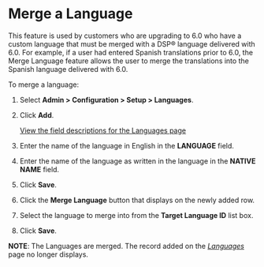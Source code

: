 # Merge a Language

This feature is used by customers who are upgrading to 6.0 who have a
custom language that must be merged with a DSP® language delivered with
6.0. For example, if a user had entered Spanish translations prior to
6.0, the Merge Language feature allows the user to merge the
translations into the Spanish language delivered with 6.0.

To merge a language:

1.  Select **Admin \> Configuration \> Setup \> Languages**.

2.  Click **Add**.
    
    [View the field descriptions for the Languages
    page](../Page_Desc/Languages.htm)

3.  Enter the name of the language in English in the **LANGUAGE** field.

4.  Enter the name of the language as written in the language in the
    **NATIVE NAME** field.

5.  Click **Save**.

6.  Click the **Merge Language** button that displays on the newly added
    row.

7.  Select the language to merge into from the **Target Language ID**
    list box.

8.  Click **Save**.

**NOTE**: The Languages are merged. The record added on the
*[Languages](../Page_Desc/Languages.htm)* page no longer displays.
